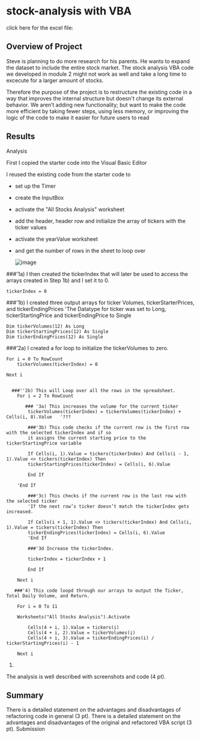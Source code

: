 # stock-analysis with VBA
click here for the excel file: 
## Overview of Project

Steve is planning to do more research for his parents. He wants to expand the dataset to include the entire stock market.
The stock analysis VBA code we developed in module 2 might not work as well and take a long time to excecute for a larger amount of stocks.

Therefore the purpose of the project is to restructure the existing code in a way that improves the internal structure but doesn't change its external behavior.
We aren’t adding new functionality; but want to make the code more efficient by taking fewer steps, using less memory, or improving the logic of the code to make it easier for future users to read

## Results

Analysis

First I copied the starter code into the Visual Basic Editor

I reused the existing code from the starter code to 
- set up the Timer
- create the InputBox
- activate the "All Stocks Analysis" worksheet
- add the header, header row and initialize the array of tickers with the ticker values
- activate the yearValue worksheet
- and get the number of rows in the sheet to loop over

  ![image](https://user-images.githubusercontent.com/91682586/138772963-ebb74438-ba95-406b-a745-85f50c30bb10.png)


###'1a) I then created the tickerIndex that will later be used to access the arrays created in Step 1b)
    and I set it to 0. 

    tickerIndex = 0

###'1b) I created three output arrays for ticker Volumes, tickerStarterPrices, and tickerEndingPrices
    'The Datatype for ticker was set to Long, tickerStartingPrice and tickerEndingPrice to Single 
    
    Dim tickerVolumes(12) As Long
    Dim tickerStartingPrices(12) As Single
    Dim tickerEndingPrices(12) As Single
    
###'2a) I created a for loop to initialize the tickerVolumes to zero.
    
    For i = 0 To RowCount 
        tickerVolumes(tickerIndex) = 0
               
    Next i
   
    
      ###''2b) This will Loop over all the rows in the spreadsheet.
        For i = 2 To RowCount
    
           ### '3a) This increases the volume for the current ticker 
            tickerVolumes(tickerIndex) = tickerVolumes(tickerIndex) + Cells(i, 8).Value   '???
            
            ###'3b) This code checks if the current row is the first row with the selected tickerIndex and if so
            it assigns the current starting price to the tickerStartingPrice variable
                                            
            If Cells(i, 1).Value = tickers(tickerIndex) And Cells(i - 1, 1).Value <> tickers(tickerIndex) Then
            tickerStartingPrices(tickerIndex) = Cells(i, 6).Value
            
            End If
                     
        'End If
             
            ###'3c) This checks if the current row is the last row with the selected ticker
            'If the next row’s ticker doesn’t match the tickerIndex gets increased.
                                    
            If Cells(i + 1, 1).Value <> tickers(tickerIndex) And Cells(i, 1).Value = tickers(tickerIndex) Then
            tickerEndingPrices(tickerIndex) = Cells(i, 6).Value
            'End If
            
            ###'3d Increase the tickerIndex.
            
            tickerIndex = tickerIndex + 1
                                    
            End If
            
        Next i
       
       ###'4) This code loopd through our arrays to output the Ticker, Total Daily Volume, and Return.
        
        For i = 0 To 11
        
        Worksheets("All Stocks Analysis").Activate
        
            Cells(4 + i, 1).Value = tickers(i)
            Cells(4 + i, 2).Value = tickerVolumes(i)
            Cells(4 + i, 3).Value = tickerEndingPrices(i) / tickerStartingPrices(i) - 1
            
        Next i
        

1. 

The analysis is well described with screenshots and code (4 pt).
## Summary

There is a detailed statement on the advantages and disadvantages of refactoring code in general (3 pt).
There is a detailed statement on the advantages and disadvantages of the original and refactored VBA script (3 pt).
Submission

